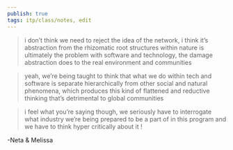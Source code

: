 ```yaml
---
publish: true
tags: itp/class/notes, edit
---
```

>i don’t think we need to reject the idea of the network, i think it’s abstraction from the rhizomatic root structures within nature is ultimately the problem with software and technology, the damage abstraction does to the real environment and communities 

>yeah, we’re being taught to think that what we do within tech and software is separate hierarchically from other social and natural phenomena, which produces this kind of flattened and reductive thinking that’s detrimental to global communities

> i feel what you’re saying though, we seriously have to interrogate what industry we’re being prepared to be a part of in this program
and we have to think hyper critically about it !



-Neta & Melissa
